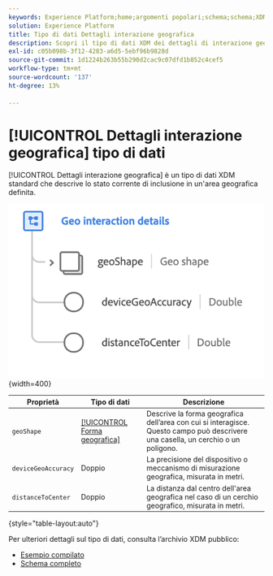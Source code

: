 ```yaml
---
keywords: Experience Platform;home;argomenti popolari;schema;schema;XDM;campi;schemi;schemi;beacon;dettagli interazione;datatype;data-type;data type;data type;
solution: Experience Platform
title: Tipo di dati Dettagli interazione geografica
description: Scopri il tipo di dati XDM dei dettagli di interazione geografica.
exl-id: c05b098b-3f12-4283-a6d5-5ebf96b9828d
source-git-commit: 1d1224b263b55b290d2cac9c07dfd1b852c4cef5
workflow-type: tm+mt
source-wordcount: '137'
ht-degree: 13%

---
```


# [!UICONTROL Dettagli interazione geografica] tipo di dati

[!UICONTROL Dettagli interazione geografica] è un tipo di dati XDM standard che descrive lo stato corrente di inclusione in un&#39;area geografica definita.

![](../images/data-types/geo-interaction-details.png){width=400}

| Proprietà | Tipo di dati | Descrizione |
| --- | --- | --- |
| `geoShape` | [[!UICONTROL Forma geografica]](./geo-shape.md) | Descrive la forma geografica dell’area con cui si interagisce. Questo campo può descrivere una casella, un cerchio o un poligono. |
| `deviceGeoAccuracy` | Doppio | La precisione del dispositivo o meccanismo di misurazione geografica, misurata in metri. |
| `distanceToCenter` | Doppio | La distanza dal centro dell&#39;area geografica nel caso di un cerchio geografico, misurata in metri. |

{style="table-layout:auto"}

Per ulteriori dettagli sul tipo di dati, consulta l’archivio XDM pubblico:

* [Esempio compilato](https://github.com/adobe/xdm/blob/master/components/datatypes/geo-interaction-details.example.1.json)
* [Schema completo](https://github.com/adobe/xdm/blob/master/components/datatypes/geo-interaction-details.schema.json)
